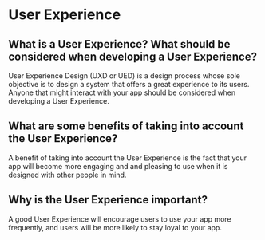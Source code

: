 # User Experience

## What is a User Experience? What should be considered when developing a User Experience?

User Experience Design (UXD or UED) is a design process whose sole objective is to design a system that offers a great experience to its users. Anyone that might interact with your app should be considered when developing a User Experience.

## What are some benefits of taking into account the User Experience?

A benefit of taking into account the User Experience is the fact that your app will become more engaging and and pleasing to use when it is designed with other people in mind.

## Why is the User Experience important?

A good User Experience will encourage users to use your app more frequently, and users will be more likely to stay loyal to your app.